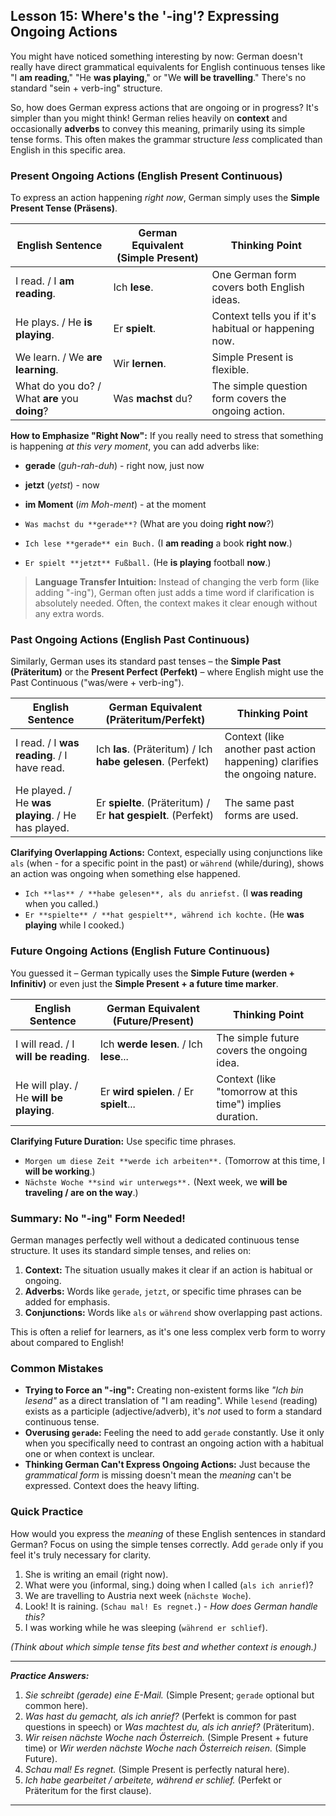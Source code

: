 ## Lesson 15: Where's the '-ing'? Expressing Ongoing Actions

You might have noticed something interesting by now: German doesn't really have direct grammatical equivalents for English continuous tenses like "I **am reading**," "He **was playing**," or "We **will be travelling**." There's no standard "sein + verb-ing" structure.

So, how does German express actions that are ongoing or in progress? It's simpler than you might think! German relies heavily on **context** and occasionally **adverbs** to convey this meaning, primarily using its simple tense forms. This often makes the grammar structure *less* complicated than English in this specific area.

### Present Ongoing Actions (English Present Continuous)

To express an action happening *right now*, German simply uses the **Simple Present Tense (Präsens)**.

| English Sentence                      | German Equivalent (Simple Present) | Thinking Point                                        |
|---------------------------------------|------------------------------------|-------------------------------------------------------|
| I read. / I **am reading**.           | Ich **lese**.                      | One German form covers both English ideas.            |
| He plays. / He **is playing**.        | Er **spielt**.                     | Context tells you if it's habitual or happening now. |
| We learn. / We **are learning**.      | Wir **lernen**.                    | Simple Present is flexible.                           |
| What do you do? / What **are** you **doing**? | Was **machst** du?                 | The simple question form covers the ongoing action. |

**How to Emphasize "Right Now":** If you really need to stress that something is happening *at this very moment*, you can add adverbs like:

*   **gerade** (*guh-rah-duh*) - right now, just now
*   **jetzt** (*yetst*) - now
*   **im Moment** (*im Moh-ment*) - at the moment

*   `Was machst du **gerade**?` (What are you doing **right now**?)
*   `Ich lese **gerade** ein Buch.` (I **am reading** a book **right now**.)
*   `Er spielt **jetzt** Fußball.` (He **is playing** football **now**.)

> **Language Transfer Intuition:** Instead of changing the verb form (like adding "-ing"), German often just adds a time word if clarification is absolutely needed. Often, the context makes it clear enough without any extra words.

### Past Ongoing Actions (English Past Continuous)

Similarly, German uses its standard past tenses – the **Simple Past (Präteritum)** or the **Present Perfect (Perfekt)** – where English might use the Past Continuous ("was/were + verb-ing").

| English Sentence                        | German Equivalent (Präteritum/Perfekt) | Thinking Point                                                                 |
|-----------------------------------------|----------------------------------------|--------------------------------------------------------------------------------|
| I read. / I **was reading**. / I have read. | Ich **las**. (Präteritum) / Ich **habe gelesen**. (Perfekt) | Context (like another past action happening) clarifies the ongoing nature. |
| He played. / He **was playing**. / He has played. | Er **spielte**. (Präteritum) / Er **hat gespielt**. (Perfekt) | The same past forms are used.                                                  |

**Clarifying Overlapping Actions:** Context, especially using conjunctions like `als` (when - for a specific point in the past) or `während` (while/during), shows an action was ongoing when something else happened.

*   `Ich **las** / **habe gelesen**, als du anriefst.` (I **was reading** when you called.)
*   `Er **spielte** / **hat gespielt**, während ich kochte.` (He **was playing** while I cooked.)

### Future Ongoing Actions (English Future Continuous)

You guessed it – German typically uses the **Simple Future (werden + Infinitiv)** or even just the **Simple Present + a future time marker**.

| English Sentence                          | German Equivalent (Future/Present)     | Thinking Point                                    |
|-------------------------------------------|----------------------------------------|---------------------------------------------------|
| I will read. / I **will be reading**.     | Ich **werde lesen**. / Ich **lese**... | The simple future covers the ongoing idea.      |
| He will play. / He **will be playing**.   | Er **wird spielen**. / Er **spielt**...| Context (like "tomorrow at this time") implies duration. |

**Clarifying Future Duration:** Use specific time phrases.

*   `Morgen um diese Zeit **werde ich arbeiten**.` (Tomorrow at this time, I **will be working**.)
*   `Nächste Woche **sind wir unterwegs**.` (Next week, we **will be traveling / are on the way**.)

### Summary: No "-ing" Form Needed!

German manages perfectly well without a dedicated continuous tense structure. It uses its standard simple tenses, and relies on:
1.  **Context:** The situation usually makes it clear if an action is habitual or ongoing.
2.  **Adverbs:** Words like `gerade`, `jetzt`, or specific time phrases can be added for emphasis.
3.  **Conjunctions:** Words like `als` or `während` show overlapping past actions.

This is often a relief for learners, as it's one less complex verb form to worry about compared to English!

### Common Mistakes

*   **Trying to Force an "-ing":** Creating non-existent forms like *"Ich bin lesend"* as a direct translation of "I am reading". While `lesend` (reading) exists as a participle (adjective/adverb), it's *not* used to form a standard continuous tense.
*   **Overusing `gerade`:** Feeling the need to add `gerade` constantly. Use it only when you specifically need to contrast an ongoing action with a habitual one or when context is unclear.
*   **Thinking German Can't Express Ongoing Actions:** Just because the *grammatical form* is missing doesn't mean the *meaning* can't be expressed. Context does the heavy lifting.

### Quick Practice

How would you express the *meaning* of these English sentences in standard German? Focus on using the simple tenses correctly. Add `gerade` only if you feel it's truly necessary for clarity.

1.  She is writing an email (right now).
2.  What were you (informal, sing.) doing when I called (`als ich anrief`)?
3.  We are travelling to Austria next week (`nächste Woche`).
4.  Look! It is raining. (`Schau mal! Es regnet.`) - *How does German handle this?*
5.  I was working while he was sleeping (`während er schlief`).

*(Think about which simple tense fits best and whether context is enough.)*

---
***Practice Answers:***

1.  *Sie schreibt (gerade) eine E-Mail.* (Simple Present; `gerade` optional but common here).
2.  *Was hast du gemacht, als ich anrief?* (Perfekt is common for past questions in speech) or *Was machtest du, als ich anrief?* (Präteritum).
3.  *Wir reisen nächste Woche nach Österreich.* (Simple Present + future time) or *Wir werden nächste Woche nach Österreich reisen.* (Simple Future).
4.  *Schau mal! Es regnet.* (Simple Present is perfectly natural here).
5.  *Ich habe gearbeitet / arbeitete, während er schlief.* (Perfekt or Präteritum for the first clause).
---
